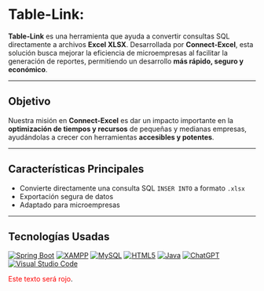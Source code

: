 # Table-Link: 
**Table-Link** es una herramienta que ayuda a convertir consultas SQL directamente a archivos **Excel XLSX**. Desarrollada por **Connect-Excel**, esta solución busca mejorar la eficiencia de microempresas al facilitar la generación de reportes, permitiendo un desarrollo **más rápido, seguro y económico**.

---

## Objetivo

Nuestra misión en **Connect-Excel** es dar un impacto importante en la **optimización de tiempos y recursos** de pequeñas y medianas empresas, ayudándolas a crecer con herramientas **accesibles y potentes**.

---

## Características Principales

- Convierte directamente una consulta SQL `INSER INTO` a formato `.xlsx`
- Exportación segura de datos
- Adaptado para microempresas

---

## Tecnologías Usadas

[![Spring Boot](https://img.shields.io/badge/Spring_Boot-6DB33F?style=flat-badge&logo=springboot&logoColor=white)](#)
[![XAMPP](https://img.shields.io/badge/XAMPP-FB7A24?style=flat-badge&logo=xampp&logoColor=white)](#)
[![MySQL](https://img.shields.io/badge/MySQL-4479A1?style=flat-badge&logo=mysql&logoColor=white)](#)
[![HTML5](https://img.shields.io/badge/HTML5-E34F26?style=flat-badge&logo=html5&logoColor=white)](#)
[![Java](https://img.shields.io/badge/Java-ED8B00?style=flat&logo=openjdk&logoColor=white)](#)
[![ChatGPT](https://img.shields.io/badge/ChatGPT-74aa9c?logo=openai&logoColor=white)](#)
[![Visual Studio Code](https://custom-icon-badges.demolab.com/badge/Visual%20Studio%20Code-0078d7.svg?logo=vsc&logoColor=white)](#)

<span style="color: red;">Este texto será rojo</span>.
